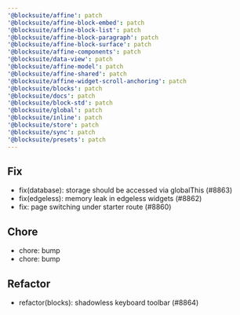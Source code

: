 ```yaml
---
'@blocksuite/affine': patch
'@blocksuite/affine-block-embed': patch
'@blocksuite/affine-block-list': patch
'@blocksuite/affine-block-paragraph': patch
'@blocksuite/affine-block-surface': patch
'@blocksuite/affine-components': patch
'@blocksuite/data-view': patch
'@blocksuite/affine-model': patch
'@blocksuite/affine-shared': patch
'@blocksuite/affine-widget-scroll-anchoring': patch
'@blocksuite/blocks': patch
'@blocksuite/docs': patch
'@blocksuite/block-std': patch
'@blocksuite/global': patch
'@blocksuite/inline': patch
'@blocksuite/store': patch
'@blocksuite/sync': patch
'@blocksuite/presets': patch
---
```


## Fix

- fix(database): storage should be accessed via globalThis (#8863)
- fix(edgeless): memory leak in edgeless widgets (#8862)
- fix: page switching under starter route (#8860)

## Chore

- chore: bump
- chore: bump

## Refactor

- refactor(blocks): shadowless keyboard toolbar (#8864)
